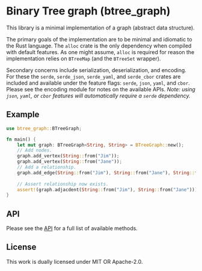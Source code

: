 # Binary Tree graph (btree_graph)

This library is a minimal implementation of a graph
(abstract data structure).

The primary goals of the implementation are to be
minimal and idiomatic to the Rust language. The `alloc`
crate is the only dependency when compiled with default
features. As one might assume, `alloc` is required for
reason the implementation relies on `BTreeMap` (and the
`BTreeSet` wrapper).

Secondary concerns include serialization,
deserialization, and encoding. For these the `serde`,
`serde_json`, `serde_yaml`, and `serde_cbor` crates
are included and available under the feature flags:
`serde`, `json`, `yaml`, and `cbor`. Please see the
encoding module for notes on the available APIs.
*Note: using `json`, `yaml`, or `cbor` features will
automatically require a `serde` dependency.*

## Example
```rust
use btree_graph::BTreeGraph;

fn main() {
    let mut graph: BTreeGraph<String, String> = BTreeGraph::new();
    // Add nodes.
    graph.add_vertex(String::from("Jim"));
    graph.add_vertex(String::from("Jane"));
    // Add a relationship.
    graph.add_edge(String::from("Jim"), String::from("Jane"), String::from("Loves"));
    
    // Assert relationship now exists.
    assert!(graph.adjacdent(String::from("Jim"), String::from("Jane")));
}

```

## API

Please see the [API](./src/graph/api.rs) for a full list of
available methods.

## License

This work is dually licensed under MIT OR Apache-2.0.